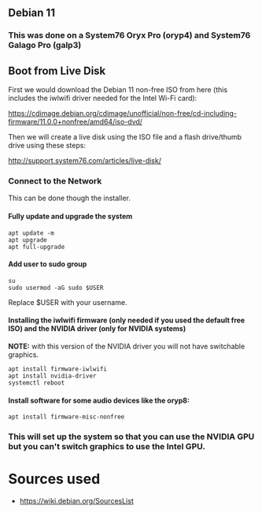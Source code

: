 ## Debian 11

### This was done on a System76 Oryx Pro (oryp4) and System76 Galago Pro (galp3) 

## Boot from Live Disk

First we would download the Debian 11 non-free ISO from here (this includes the iwlwifi driver needed for the Intel Wi-Fi card):

https://cdimage.debian.org/cdimage/unofficial/non-free/cd-including-firmware/11.0.0+nonfree/amd64/iso-dvd/

Then we will create a live disk using the ISO file and a flash drive/thumb drive using these steps:

http://support.system76.com/articles/live-disk/

### Connect to the Network

This can be done though the installer.

#### Fully update and upgrade the system

```
apt update -m
apt upgrade
apt full-upgrade
```

#### Add user to sudo group 

```
su 
sudo usermod -aG sudo $USER
```

Replace $USER with your username.

#### Installing the iwlwifi firmware (only needed if you used the default free ISO) and the NVIDIA driver (only for NVIDIA systems) 

**NOTE:** with this version of the NVIDIA driver you will not have switchable graphics. 

```
apt install firmware-iwlwifi
apt install nvidia-driver
systemctl reboot
```

#### Install software for some audio devices like the oryp8:

```
apt install firmware-misc-nonfree
```

### This will set up the system so that you can use the NVIDIA GPU but you can't switch graphics to use the Intel GPU. 

# Sources used
- https://wiki.debian.org/SourcesList
